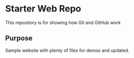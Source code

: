 # Starter Web Repo

This repository is for showing how Git and GitHub work

## Purpose

Sample website with plenty of files for demos and updated.